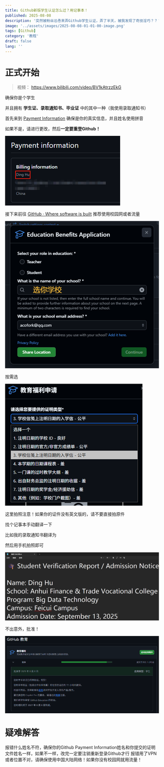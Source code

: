 ```yaml
---
title: Github新版学生认证怎么过？用记事本！
published: 2025-08-08
description: '突然被粉丝怂恿来弄Github学生认证，弄了半天，被我发现了奇技淫巧？？？'
image: '../assets/images/2025-08-08-01-01-00-image.png'
tags: [Github]
category: '教程'
draft: false 
lang: ''
---
```


# 正式开始

> 视频： https://www.bilibili.com/video/BV1kAtrzzEkG

确保你是个学生

并且拥有 **学生证、录取通知书、毕业证** 中的其中一种（我使用录取通知书）

首先来到 [Payment Information](https://github.com/settings/billing/payment_information) 确保是你的真实信息，并且姓名使用拼音

如果不是，请进行更改，然后**一定要重登Github！**

![](../assets/images/2025-08-08-01-03-14-image.png)

接下来前往 [GitHub · Where software is built](https://github.com/settings/education/benefits) 推荐使用校园网或者流量

![](../assets/images/2025-08-08-01-05-18-image.png)

按需选

![](../assets/images/2025-08-08-01-06-02-image.png)

这里拍照注意！如果你的证件没有英文版的，请不要直接拍原件

找个记事本手动翻译一下

比如我的录取通知书翻译为

然后用手机拍照即可

![](../assets/images/2025-08-08-01-06-56-image.png)

不出意外，批准！

![](../assets/images/2025-08-08-01-07-22-image.png)

# 疑难解答

报错什么姓名不符，确保你的Github Payment Information姓名和你提交的证明文件姓名一样，如果不一样，改完一定要注销重新登录Github才行
报错用了VPN或者位置不对，请确保使用中国大陆网络！如果你没有校园网就用流量！
